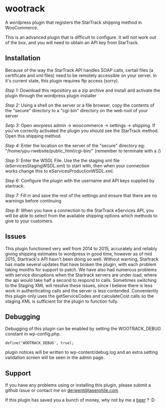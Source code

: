 wootrack
========

A wordpress plugin that registers the StarTrack shipping method in WooCommerce.

This is an advanced plugin that is difficult to configure. It will not work out of the box, and you will need to obtain an API key from StarTrack. 

Installation
------------

Because of the way the StarTrack API handles SOAP calls, certail files (a certificate and xml files) need to be remotely accessible on your server. In it's current state, this plugin requires ftp access (sorry). 

*Step 1:* Download this repository as a zip archive and install and activate the plugin through the wordpress plugin installer

*Step 2:* Using a shell on the server or a file browser, copy the contents of the "secure" directory to a "cgi-bin" directory on the web root of your server

*Setp 3:* Open worpress admin -> woocommerce -> settings -> shipping. If you've correctly activated the plugin you should see the StarTrack method. Open this shipping method.

*Step 4:* Enter the location on the server of the "secure" directory eg: "/home/ypu-rwebsite/public_html/cgi-bin/" (remember to terminate with a /)

*Step 5:* Enter the WSDL File. Use the the staging xml file (eServicesStagingWSDL.xml) to start with, then when your connection works change this to eServicesProductionWSDL.xml.

*Step 6:* Configure the plugin with the username and API keys supplied by startrack. 

*Step 7:* Fill in and save the rest of the settings and ensure that there are no warnings before continuing

*Step 8:* When you have a connection to the StarTrack eServices API, you will be able to select from the available shipping options which methods to give to your customers.

Issues
------
This plugin functioned very well from 2014 to 2015, accurately and reliably giving shipping estimates to wordpress in good time, however as of mid 2015, Startrack's API hasn't been doing so well. Without warning, Startrack has made several updates that have broken the plugin, with each problem taking months for support to patch. We have also had numerous problems with service disruptions when the Startrack servers are under load, where the api would take half a second to respond to calls. Sometimes switching to the Staging XML will resolve these issues, since I believe there is less work in authenticating calls and the server is less contended. Conveniently this plugin only uses the getServiceCodes and calculateCost calls so the staging XML is sufficient for the plugin to function fully.

Debugging
---------

Debugging of this plugin can be enabled by setting the WOOTRACK_DEBUG constant in wp-config.php. 

    define('WOOTRACK_DEBUG', true);

plugin notices will be written to wp-content/debug.log and an extra setting validation screen will be seen in the admin page.

Support
-------

If you have any problems using or installing this plugin, please submit a github issue or contact me on derwent@laserphile.com

If this plugin has saved you a bunch of money, why not by me a [beer](https://www.paypal.com/cgi-bin/webscr?cmd=_donations&business=2PF5FGAHHBFU2&lc=AU&item_name=Laserphile%20Developers&currency_code=AUD&bn=PP%2dDonationsBF%3abtn_donateCC_LG%2egif%3aNonHosted) ? :D
